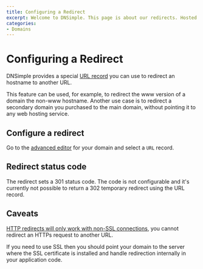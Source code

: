 ```yaml
---
title: Configuring a Redirect
excerpt: Welcome to DNSimple. This page is about our redirects. Hosted DNS has never been this easy.
categories:
- Domains
---
```


# Configuring a Redirect

DNSimple provides a special [URL record](/articles/url-record) you can use to redirect an hostname to another URL.

This feature can be used, for example, to redirect the www version of a domain the non-www hostname. Another use case is to redirect a secondary domain you purchased to the main domain, without pointing it to any web hosting service.

## Configure a redirect

Go to the [advanced editor](/articles/advanced-editor) for your domain and select a `URL` record.

## Redirect status code

The redirect sets a 301 status code. The code is not configurable and it's currently not possible to return a 302 temporary redirect using the URL record.

## Caveats

[HTTP redirects will only work with non-SSL connections](/articles/url-redirect-ssl), you cannot redirect an HTTPs request to another URL.

If you need to use SSL then you should point your domain to the server where the SSL certificate is installed and handle redirection internally in your application code.


